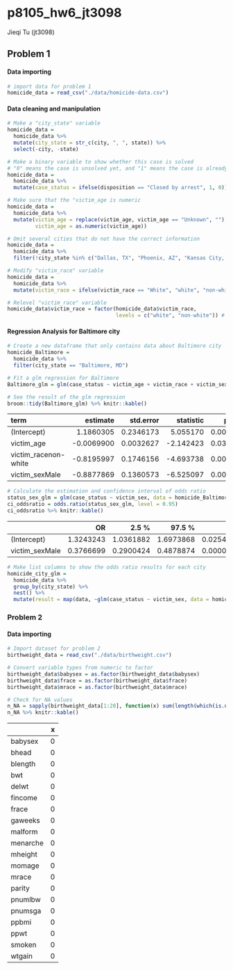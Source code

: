 p8105\_hw6\_jt3098
================
Jieqi Tu (jt3098)

Problem 1
---------

#### Data importing

``` r
# import data for problem 1
homicide_data = read_csv("./data/homicide-data.csv")
```

#### Data cleaning and manipulation

``` r
# Make a "city_state" variable
homicide_data = 
  homicide_data %>%
  mutate(city_state = str_c(city, ", ", state)) %>%
  select(-city, -state)

# Make a binary variable to show whether this case is solved
# "0" means the case is unsolved yet, and "1" means the case is already solved
homicide_data = 
  homicide_data %>%
  mutate(case_status = ifelse(disposition == "Closed by arrest", 1, 0))

# Make sure that the "victim_age is numeric
homicide_data = 
  homicide_data %>%
  mutate(victim_age = replace(victim_age, victim_age == "Unknown", ""),
         victim_age = as.numeric(victim_age))

# Omit several cities that do not have the correct information
homicide_data = 
  homicide_data %>%
  filter(!city_state %in% c("Dallas, TX", "Phoenix, AZ", "Kansas City, MO", "Tulsa, AL"))

# Modify "victim_race" variable
homicide_data = 
  homicide_data %>%
  mutate(victim_race = ifelse(victim_race == "White", "white", "non-white"))

# Relevel "victim_race" variable
homicide_data$victim_race = factor(homicide_data$victim_race,
                                   levels = c("white", "non-white")) # Make "white" be the reference arm of all factors
```

#### Regression Analysis for Baltimore city

``` r
# Create a new dataframe that only contains data about Baltimore city
homicide_Baltimore =
  homicide_data %>%
  filter(city_state == "Baltimore, MD")

# Fit a glm regression for Baltimore
Baltimore_glm = glm(case_status ~ victim_age + victim_race + victim_sex, data = homicide_Baltimore, family = binomial)

# See the result of the glm regression
broom::tidy(Baltimore_glm) %>% knitr::kable()
```

| term                  |    estimate|  std.error|  statistic|    p.value|
|:----------------------|-----------:|----------:|----------:|----------:|
| (Intercept)           |   1.1860305|  0.2346173|   5.055170|  0.0000004|
| victim\_age           |  -0.0069900|  0.0032627|  -2.142423|  0.0321594|
| victim\_racenon-white |  -0.8195997|  0.1746156|  -4.693738|  0.0000027|
| victim\_sexMale       |  -0.8877869|  0.1360573|  -6.525097|  0.0000000|

``` r
# Calculate the estimation and confidence interval of odds ratio
status_sex_glm = glm(case_status ~ victim_sex, data = homicide_Baltimore, family = binomial)
ci_oddsratio = odds.ratio(status_sex_glm, level = 0.95)
ci_oddsratio %>% knitr::kable()
```

|                 |         OR|      2.5 %|     97.5 %|         p|
|-----------------|----------:|----------:|----------:|---------:|
| (Intercept)     |  1.3243243|  1.0361882|  1.6973868|  0.025489|
| victim\_sexMale |  0.3766699|  0.2900424|  0.4878874|  0.000000|

``` r
# Make list columns to show the odds ratio results for each city
homicide_city_glm = 
  homicide_data %>%
  group_by(city_state) %>%
  nest() %>%
  mutate(result = map(data, ~glm(case_status ~ victim_sex, data = homicide_data)))
```

### Problem 2

#### Data importing

``` r
# Import dataset for problem 2
birthweight_data = read_csv("./data/birthweight.csv")
```

``` r
# Convert variable types from numeric to factor
birthweight_data$babysex = as.factor(birthweight_data$babysex)
birthweight_data$frace = as.factor(birthweight_data$frace)
birthweight_data$mrace = as.factor(birthweight_data$mrace)

# Check for NA values
n_NA = sapply(birthweight_data[1:20], function(x) sum(length(which(is.na(x)))))
n_NA %>% knitr::kable()
```

|          |    x|
|----------|----:|
| babysex  |    0|
| bhead    |    0|
| blength  |    0|
| bwt      |    0|
| delwt    |    0|
| fincome  |    0|
| frace    |    0|
| gaweeks  |    0|
| malform  |    0|
| menarche |    0|
| mheight  |    0|
| momage   |    0|
| mrace    |    0|
| parity   |    0|
| pnumlbw  |    0|
| pnumsga  |    0|
| ppbmi    |    0|
| ppwt     |    0|
| smoken   |    0|
| wtgain   |    0|
